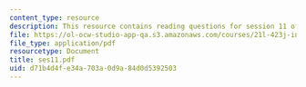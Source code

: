 ```yaml
---
content_type: resource
description: This resource contains reading questions for session 11 of the course.
file: https://ol-ocw-studio-app-qa.s3.amazonaws.com/courses/21l-423j-introduction-to-anglo-american-folk-music-fall-2005/d71b4d4fe34a703a0d9a84d0d5392503_ses11.pdf
file_type: application/pdf
resourcetype: Document
title: ses11.pdf
uid: d71b4d4f-e34a-703a-0d9a-84d0d5392503
---
```

